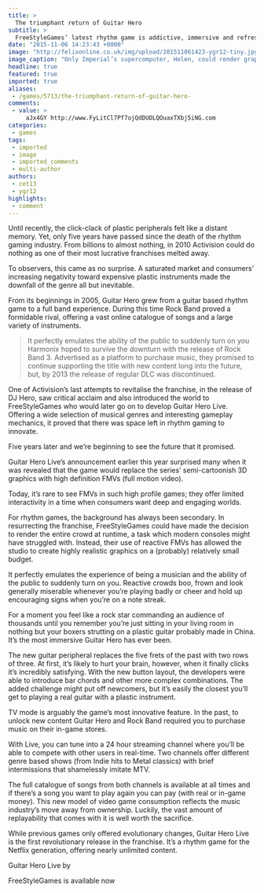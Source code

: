 ```yaml
---
title: >
  The triumphant return of Guitar Hero
subtitle: >
  FreeStyleGames’ latest rhythm game is addictive, immersive and refreshingly reactive
date: "2015-11-06 14:23:43 +0000"
image: "http://felixonline.co.uk/img/upload/201511061423-ygr12-tiny.jpg"
image_caption: "Only Imperial’s supercomputer, Helen, could render graphics this good. "
headline: true
featured: true
imported: true
aliases:
 - /games/5713/the-triumphant-return-of-guitar-hero-
comments:
 - value: >
     aJx4GY http://www.FyLitCl7Pf7ojQdDUOLQOuaxTXbj5iNG.com
categories:
 - games
tags:
 - imported
 - image
 - imported_comments
 - multi-author
authors:
 - cet13
 - ygr12
highlights:
 - comment
---
```


Until recently, the click-clack of plastic peripherals felt like a distant memory. Yet, only five years have passed since the death of the rhythm gaming industry. From billions to almost nothing, in 2010 Activision could do nothing as one of their most lucrative franchises melted away.

To observers, this came as no surprise. A saturated market and consumers’ increasing negativity toward expensive plastic instruments made the downfall of the genre all but inevitable.

From its beginnings in 2005, Guitar Hero grew from a guitar based rhythm game to a full band experience. During this time Rock Band proved a formidable rival, offering a vast online catalogue of songs and a large variety of instruments.
> It perfectly emulates the ability of the public to suddenly turn on you
Harmonix hoped to survive the downturn with the release of Rock Band 3. Advertised as a platform to purchase music, they promised to continue supporting the title with new content long into the future, but, by 2013 the release of regular DLC was discontinued.

One of Activision’s last attempts to revitalise the franchise, in the release of DJ Hero, saw critical acclaim and also introduced the world to FreeStyleGames who would later go on to develop Guitar Hero Live. Offering a wide selection of musical genres and interesting gameplay mechanics, it proved that there was space left in rhythm gaming to innovate.

Five years later and we’re beginning to see the future that it promised.

Guitar Hero Live’s announcement earlier this year surprised many when it was revealed that the game would replace the series’ semi-cartoonish 3D graphics with high definition FMVs (full motion video).

Today, it’s rare to see FMVs in such high profile games; they offer limited interactivity in a time when consumers want deep and engaging worlds.

For rhythm games, the background has always been secondary. In resurrecting the franchise, FreeStyleGames could have made the decision to render the entire crowd at runtime, a task which modern consoles might have struggled with. Instead, their use of reactive FMVs has allowed the studio to create highly realistic graphics on a (probably) relatively small budget.

It perfectly emulates the experience of being a musician and the ability of the public to suddenly turn on you. Reactive crowds boo, frown and look generally miserable whenever you’re playing badly or cheer and hold up encouraging signs when you’re on a note streak.

For a moment you feel like a rock star commanding an audience of thousands until you remember you’re just sitting in your living room in nothing but your boxers strutting on a plastic guitar probably made in China. It’s the most immersive Guitar Hero has ever been.

The new guitar peripheral replaces the five frets of the past with two rows of three. At first, it’s likely to hurt your brain, however, when it finally clicks it’s incredibly satisfying. With the new button layout, the developers were able to introduce bar chords and other more complex combinations. The added challenge might put off newcomers, but it’s easily the closest you’ll get to playing a real guitar with a plastic instrument.

TV mode is arguably the game’s most innovative feature. In the past, to unlock new content Guitar Hero and Rock Band required you to purchase music on their in-game stores.

With Live, you can tune into a 24 hour streaming channel where you’ll be able to compete with other users in real-time. Two channels offer different genre based shows (from Indie hits to Metal classics) with brief intermissions that shamelessly imitate MTV.

The full catalogue of songs from both channels is available at all times and if there’s a song you want to play again you can pay (with real or in-game money). This new model of video game consumption reflects the music industry’s move away from ownership. Luckily, the vast amount of replayability that comes with it is well worth the sacrifice.

While previous games only offered evolutionary changes, Guitar Hero Live is the first revolutionary release in the franchise. It’s a rhythm game for the Netflix generation, offering nearly unlimited content.

Guitar Hero Live by

FreeStyleGames is available now
